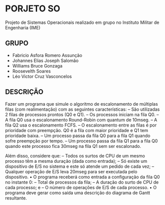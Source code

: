 # PORJETO SO

Projeto de Sistemas Operacionais realizado em grupo no Instituto Militar de Engenharia (IME)

## GRUPO

- Fabricio Asfora Romero Assunção
- Johannes Elias Joseph Salomão
- Williams Bruce Gonzaga
- Roosevelth Soares
- Léo Victor Cruz Vasconcelos

## DESCRIÇÃO
Fazer um programa que simule o algoritmo de
escalonamento de múltiplas filas (com realimentação) com as
seguintes características:
– São utilizadas 2 filas de processos prontos (Q0 e Q1).
– Os processos iniciam na fila Q0.
– A fila Q0 usa o escalonamento Round-Robin com quantum de
10mseg.
– A fila Q2 usa o escalonamento FCFS.
– O escalonamento entre as filas é por prioridade com preempção. Q0 é
a fila com maior prioridade e Q1 tem prioridade baixa.
– Um processo passa da fila Q0 para a fila Q1 quando sofre preempção
por tempo.
– Um processo passa da fila Q1 para a fila Q0 quando este processo fica
30mseg na fila Q1 sem ser escalonado.

Além disso, considere que:
– Todos os surtos de CPU de um mesmo processo têm a
mesma duração (dada como entrada);
– Só existe um dispositivo de E/S no sistema e este só
atende um pedido de cada vez;
– Qualquer operação de E/S leva 20mseg para ser executada
pelo dispositivo.
• O programa receberá como entrada a configuração
da fila Q0 no instante 0:
– Total de processos da fila;
– A duração do surto de CPU de cada processo; e
– O número de operações de E/S de cada processo.
• O programa deve gerar como saída uma descrição
do diagrama de Gantt resultante.